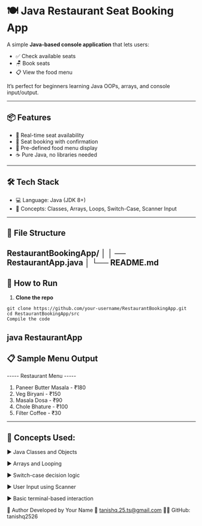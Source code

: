 # 🍽️ Java Restaurant Seat Booking App

A simple **Java-based console application** that lets users:

- ✅ Check available seats  
- 🪑 Book seats  
- 📋 View the food menu  

It’s perfect for beginners learning Java OOPs, arrays, and console input/output.

---

## 📦 Features

- 🔢 Real-time seat availability  
- 🎫 Seat booking with confirmation  
- 🧾 Pre-defined food menu display  
- ☕ Pure Java, no libraries needed  

---

## 🛠️ Tech Stack

- 💻 Language: Java (JDK 8+)
- 🧠 Concepts: Classes, Arrays, Loops, Switch-Case, Scanner Input

---

## 📁 File Structure

RestaurantBookingApp/
│
│ ── RestaurantApp.java
│
└── README.md
---

## 🚀 How to Run

1. **Clone the repo**
```
git clone https://github.com/your-username/RestaurantBookingApp.git
cd RestaurantBookingApp/src
Compile the code
```

## java RestaurantApp
## 📋 Sample Menu Output

----- Restaurant Menu -----
1. Paneer Butter Masala - ₹180
2. Veg Biryani           - ₹150
3. Masala Dosa           - ₹90
4. Chole Bhature         - ₹100
5. Filter Coffee         - ₹30
---------------------------


## 🧠 Concepts Used:
▶️  Java Classes and Objects

▶️ Arrays and Looping

▶️  Switch-case decision logic

▶️  User Input using Scanner

▶️  Basic terminal-based interaction

🙌 Author
Developed by Your Name
📧 tanishq.25.ts@gmail.com
🧑‍💻 GitHub: tanishq2526

